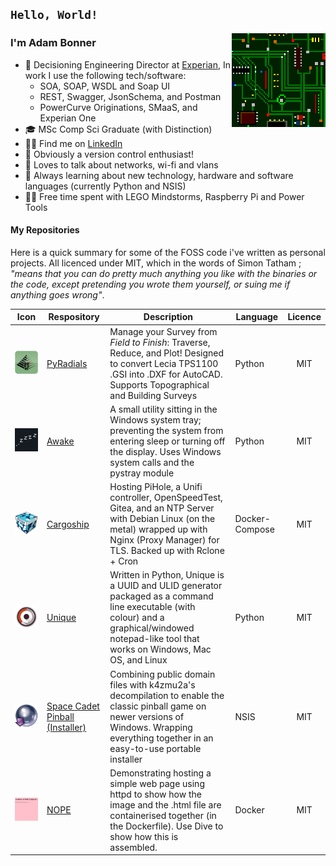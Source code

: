 ## ```Hello, World!```

<img align="right" src=".images/circuit.gif" />

### I'm Adam Bonner

- 👔 Decisioning Engineering Director at [Experian](https://www.experian.co.uk/business/customer-journey/acquisition), In work I use the following tech/software:
  - SOA, SOAP, WSDL and Soap UI
  - REST, Swagger, JsonSchema, and Postman
  - PowerCurve Originations, SMaaS, and Experian One
- 🎓 MSc Comp Sci Graduate (with Distinction)
- 👨‍💼 Find me on [LinkedIn](https://www.linkedin.com/in/adambonneruk/)
- 💾 Obviously a version control enthusiast!
- 📡 Loves to talk about networks, wi-fi and vlans
- 🐍 Always learning about new technology, hardware and software languages (currently Python and NSIS)
- 👷🏼 Free time spent with LEGO Mindstorms, Raspberry Pi and Power Tools

#### My Repositories
Here is a quick summary for some of the FOSS code i've written as personal projects. All licenced under MIT, which in the words of Simon Tatham ; _"means that you can do pretty much anything you like with the binaries or the code, except pretending you wrote them yourself, or suing me if anything goes wrong"_.

|                          Icon                           | Respository                                                                            | Description                                                                                                                                                                                    | Language       | Licence |
| :-----------------------------------------------------: | -------------------------------------------------------------------------------------- | ---------------------------------------------------------------------------------------------------------------------------------------------------------------------------------------------- | -------------- | :-----: |
|      <img src=".images/pyradials.png" width=200px>      | [PyRadials](https://github.com/adambonneruk/pyradials)                                     | Manage your Survey from _Field to Finish_: Traverse, Reduce, and Plot! Designed to convert Lecia TPS1100 .GSI into .DXF for AutoCAD. Supports Topographical and Building Surveys               | Python         |   MIT   |
|        <img src=".images/awake.png" width=200px>        | [Awake](https://github.com/adambonneruk/awake)                                         | A small utility sitting in the Windows system tray; preventing the system from entering sleep or turning off the display. Uses Windows system calls and the pystray module                     | Python         |   MIT   |
|      <img src=".images/cargoship.png" width=200px>      | [Cargoship](https://github.com/adambonneruk/cargoship)                                 | Hosting PiHole, a Unifi controller, OpenSpeedTest, Gitea, and an NTP Server with Debian Linux (on the metal) wrapped up with Nginx (Proxy Manager) for TLS. Backed up with Rclone + Cron       | Docker-Compose |   MIT   |
|       <img src=".images/unique.png" width=200px>        | [Unique](https://github.com/adambonneruk/unique)                                       | Written in Python, Unique is a UUID and ULID generator packaged as a command line executable (with colour) and a graphical/windowed notepad-like tool that works on Windows, Mac OS, and Linux | Python         |   MIT   |
| <img src=".images/space-cadet-pinball.png" width=200px> | [Space Cadet Pinball (Installer)](https://github.com/adambonneruk/space-cadet-pinball) | Combining public domain files with k4zmu2a's decompilation to enable the classic pinball game on newer versions of Windows. Wrapping everything together in an easy-to-use portable installer  | NSIS           |   MIT   |
|        <img src=".images/nope.png" width=200px>         | [NOPE](https://github.com/adambonneruk/nope)                                           | Demonstrating hosting a simple web page using httpd to show how the image and the .html file are containerised together (in the Dockerfile). Use Dive to show how this is assembled.           | Docker         |   MIT   |
